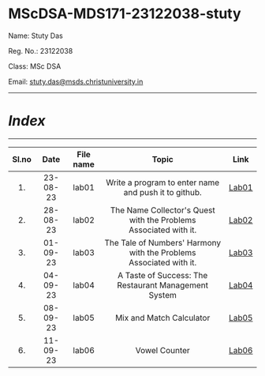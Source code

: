 # MScDSA-MDS171-23122038-stuty

Name: Stuty Das

Reg. No.: 23122038

Class: MSc DSA

Email: stuty.das@msds.christuniversity.in

***
# *Index*
***                             



|Sl.no|Date|File name|Topic|Link|
|:----:|:----:|:---:|:----:|:----:|
|1.|23-08-23|lab01|Write a program to enter name and push it to github.|[Lab01](https://github.com/Stuty23/MScDSA-MDS171-23122038-stuty/blob/4fa96b0d43606d40266913529f8ce0151b1320c0/Lab01.ipynb)|
|2.|28-08-23|lab02|The Name Collector's Quest with the Problems Associated with it.|[Lab02](https://github.com/Stuty23/MScDSA-MDS171-23122038-stuty/blob/4fa96b0d43606d40266913529f8ce0151b1320c0/Lab%2002.ipynb)|
|3.|01-09-23|lab03|The Tale of Numbers' Harmony with the Problems Associated with it.|[Lab03](https://github.com/Stuty23/MScDSA-MDS171-23122038-stuty/blob/4fa96b0d43606d40266913529f8ce0151b1320c0/lab_03.ipynb)|
|4.|04-09-23|lab04|A Taste of Success: The Restaurant Management System|[Lab04](https://github.com/Stuty23/MScDSA-MDS171-23122038-stuty/blob/4fa96b0d43606d40266913529f8ce0151b1320c0/Lab04.ipynb)|
|5.|08-09-23|lab05|Mix and Match Calculator|[Lab05](https://github.com/Stuty23/MScDSA-MDS171-23122038-stuty/tree/main/Lab%2005)|
|6.|11-09-23|lab06|Vowel Counter|[Lab06](https://github.com/Stuty23/MScDSA-MDS171-23122038-stuty/blob/74cd62ac159a32fce1fc9598c60ccdd8401a5e2c/Lab_06.ipynb)|